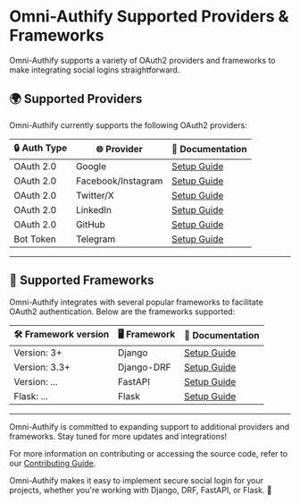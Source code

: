 # Omni-Authify Supported Providers & Frameworks

Omni-Authify supports a variety of OAuth2 providers and frameworks to make integrating social logins straightforward.

## 🌍 Supported Providers

Omni-Authify currently supports the following OAuth2 providers:

| 🔒 Auth Type | 🌐 Provider        | 📖 Documentation               |
|--------------|--------------------|--------------------------------|
| OAuth 2.0    | Google             | [Setup Guide](Setup/google.md) |
| OAuth 2.0    | Facebook/Instagram | [Setup Guide](Setup/facebook.md) |
| OAuth 2.0    | Twitter/X          | [Setup Guide](Setup/twitter.md) |
| OAuth 2.0    | LinkedIn           | [Setup Guide](Setup/linkedin.md) |
| OAuth 2.0    | GitHub             | [Setup Guide](Setup/github.md) |
| Bot Token    | Telegram           | [Setup Guide](Setup/telegram.md) |

---

## 🧰 Supported Frameworks

Omni-Authify integrates with several popular frameworks to facilitate OAuth2 authentication. Below are the frameworks supported:

| 🛠️ Framework version | 🖥️ Framework | 📖 Documentation                   |
|-----------------------|---------------|------------------------------------|
| Version: 3+           | Django        | [Setup Guide](usage/django.md)     |
| Version: 3.3+         | Django-DRF    | [Setup Guide](usage/django-drf.md) |
| Version: ...          | FastAPI       | [Setup Guide](usage/fastapi.md)    |
| Flask: ...            | Flask         | [Setup Guide](usage/flask.md)      |

---

Omni-Authify is committed to expanding support to additional providers and frameworks. Stay tuned for more updates and integrations!

For more information on contributing or accessing the source code, refer to our [Contributing Guide](../CONTRIBUTING.md).

Omni-Authify makes it easy to implement secure social login for your projects, whether you're working with Django, DRF, FastAPI, or Flask. 🚀

